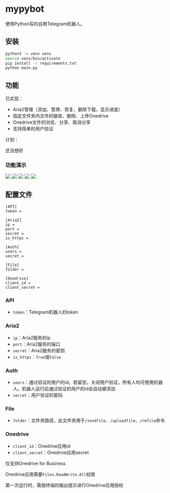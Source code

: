 # mypybot

使用Python写的自用Telegram机器人。

## 安装

```bash
python3 -m venv venv
source venv/bin/activate
pip install -r requirements.txt
python main.py
```

## 功能

已实现：

* Aria2管理（添加、暂停、恢复、删除下载，显示进度）
* 指定文件夹内文件的接收、删除、上传Onedrive
* Onedrive文件的浏览、分享、取消分享
* 支持简单的用户验证

计划：

还没想好

### 功能演示

![](screenshots/1.png)
![](screenshots/2.png)
![](screenshots/3.png)
![](screenshots/4.png)
![](screenshots/5.png)

## 配置文件

```config
[API]
token = 

[Aria2]
ip = 
port = 
secret = 
is_https = 

[Auth]
users = 
secret = 

[File]
folder = 

[Onedrive]
client_id = 
client_secret = 
```

### API

* `token`：Telegram机器人的token

### Aria2

* `ip`：Aria2服务的ip
* `port`：Aria2服务的端口
* `secret`：Aria2服务的密钥
* `is_https`：`True`或`False`

### Auth

* `users`：通过验证的用户的id。若留空，关闭用户验证，所有人均可使用机器人。机器人运行后通过验证的用户的id会自动被添加
* `secret`：用户验证的密码

### File

* `folder`：文件夹路径，此文件夹用于`/sendfile`、`/uploadfile`、`/rmfile`命令

### Onedrive

* `client_id`：Onedrive应用id
* `client_secret`：Onedrive应用secret

仅支持Onedrive for Business

Onedrive应用需要`Files.ReadWrite.All`权限

第一次运行时，需按终端的输出提示进行Onedrive应用授权